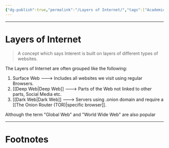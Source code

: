 ```yaml
---
{"dg-publish":true,"permalink":"/Layers of Internet/","tags":["Academics","CyberSec"]}
---
```



---
# Layers of Internet
> A concept which says Interent is built on layers of different types of websites.

The Layers of Internet are often grouped like the following:
1. Surface Web ---> Includes all websites we visit using regular Browsers.
2. [[Deep Web\|Deep Web]] ---> Parts of the Web not linked to other parts, Social Media etc.
3. [[Dark Web\|Dark Web]] ---> Servers using .onion domain and require a [[The Onion Router (TOR)\|specific browser]].

Although the term "Global Web" and "World Wide Web" are also popular 

---
# Footnotes